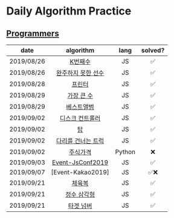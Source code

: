 # Daily Algorithm Practice 



## [Programmers](https://programmers.co.kr/)


|    date    |                          algorithm                          |  lang  | solved? |
| :--------: | :---------------------------------------------------------: | :----: | :-----: |
| 2019/08/26 |         [K번째수](./programmers/solved/K번째수/README.md)         |   JS   |    ✅    |
| 2019/08/26 | [완주하지 못한 선수](./programmers/solved/완주하지%20못한%20선수/README.md) |   JS   |    ✅    |
| 2019/08/28 |          [프린터](./programmers/solved/프린터/README.md)          |   JS   |    ✅    |
| 2019/08/29 |     [가장 큰 수](./programmers/solved/가장%20큰%20수/README.md)     |   JS   |    ✅    |
| 2019/08/29 |        [베스트앨범](./programmers/solved/베스트앨범/README.md)        |   JS   |    ✅    |
| 2019/09/02 |    [디스크 컨트롤러](./programmers/solved/디스크%20컨트롤러/README.md)    |   JS   |    ✅    |
| 2019/09/02 |            [탑](./programmers/solved/탑/README.md)            |   JS   |    ✅    |
| 2019/09/02 | [다리를 건너는 트럭](./programmers/solved/다리를%20건너는%20트럭/README.md) |   JS   |    ✅    |
| 2019/09/02 |         [주식가격](./programmers/notYet/주식가격/README.md)         | Python |    ❌    |
| 2019/09/03 |    [Event-JsConf2019](./event/jsConfKorea2019/README.md)    |   JS   |    ✅    |
| 2019/09/07 |                      [Event-Kakao2019]                      |   JS   |   ✅❌    |
| 2019/09/21 |          [체육복](./programmers/solved/체육복/README.md)          |   JS   |    ✅    |
| 2019/09/21 |      [정수 삼각형](./programmers/solved/정수%20삼각형/README.md)      |   JS   |    ✅    |
| 2019/09/21 |       [타겟 넘버](./programmers/solved/타겟%20넘버/README.md)       |   JS   |    ✅    |



